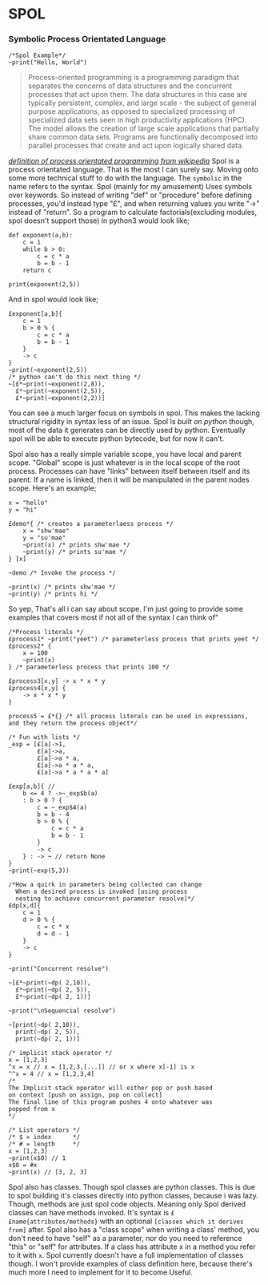 # SPOL
### Symbolic Process Orientated Language

```
/*Spol Example*/
~print("Hello, World")
```


>Process-oriented programming is a programming paradigm that separates the concerns of data structures and the concurrent processes that act upon them. The data structures in this case are typically persistent, complex, and large scale - the subject of general purpose applications, as opposed to specialized processing of specialized data sets seen in high productivity applications (HPC). The model allows the creation of large scale applications that partially share common data sets. Programs are functionally decomposed into parallel processes that create and act upon logically shared data.
 
*[definition of process orientated programming from wikipedia](https://en.wikipedia.org/wiki/Process-oriented_programming)*
Spol is a process orientated language. That is the most I can surely say. Moving onto some more technical stuff to do with the language. The `symbolic` in the name refers to the syntax. Spol (mainly for my amusement) Uses symbols over keywords. So instead of writing "def" or "procedure" before defining processes, you'd instead type "£", and when returning values you write "->" instead of "return". So a program to calculate factorials(excluding modules, spol doesn't support those) in python3 would look like;
```python3
def exponent(a,b):
    c = 1
    while b > 0:
        c = c * a
        b = b - 1
    return c

print(exponent(2,5))
```
And in spol would look like;
```spol
£exponent[a,b]{
    c = 1
    b > 0 % {
        c = c * a
        b = b - 1
    }
    -> c
}
~print(~exponent(2,5))
/* python can't do this next thing */
~[£*~print(~exponent(2,8)),
  £*~print(~exponent(2,5)),
  £*~print(~exponent(2,2))]
```
You can see a much larger focus on symbols in spol. This makes the lacking structural rigidity in syntax less of an issue. Spol Is *built on python* though, most of the data it generates can be directly used by python. Eventually spol will be able to execute python bytecode, but for now it can't.

Spol also has a really simple variable scope, you have local and parent scope. "Global" scope is just whatever is in the local scope of the root process. Processes can have "links" between itself between itself and its parent. If a name is linked, then it will be manipulated in the parent nodes scope. Here's an example;

```spol
x = "hello"
y = "hi"

£demo*{ /* creates a parameterlaess process */
    x = "shw'mae"
    y = "su'mae"
    ~print(x) /* prints shw'mae */
    ~print(y) /* prints su'mae */
} [x]

~demo /* Invoke the process */

~print(x) /* prints shw'mae */
~print(y) /* prints hi */

```
So yep, That's all i can say about scope. I'm just going to provide some examples that covers most if not all of the syntax I can think of"

```spol
/*Process literals */
£process1* ~print("yeet") /* parameterless process that prints yeet */
£process2* {
    x = 100
    ~print(x)
} /* parameterless process that prints 100 */

£process3[x,y] -> x * x * y
£process4[x,y] {
    -> x * x * y
}

process5 = £*{} /* all process literals can be used in expressions, and they return the process object*/
```

```spol
/* Fun with lists */
_exp = [£[a]->1,
        £[a]->a,
        £[a]->a * a,
        £[a]->a * a * a,
        £[a]->a * a * a * a]

£exp[a,b]{ // 
    b <= 4 ? ->~_exp$b(a)
    : b > 0 ? {
        c = ~_exp$4(a)
        b = b - 4
        b > 0 % {
            c = c * a
            b = b - 1
        }
        -> c
    } : -> ¬ // return None
}
~print(~exp(5,3))
```

```spol
/*How a quirk in parameters being collected can change
  When a desired process is invoked [using process
  nesting to achieve concurrent parameter resolve]*/
£dp[x,d]{
    c = 1
    d > 0 % {
        c = c * x
        d = d - 1
    }
    -> c
}

~print("Concurrent resolve")

~[£*~print(~dp( 2,10)),
  £*~print(~dp( 2, 5)),
  £*~print(~dp( 2, 1))]

~print("\nSequencial resolve")

~[print(~dp( 2,10)),
  print(~dp( 2, 5)),
  print(~dp( 2, 1))]
```

```spol
/* implicit stack operator */
x = [1,2,3]
^x = x // x = [1,2,3,[...]] // or x where x[-1] is x
^^x = 4 // x = [1,2,3,4]
/*
The Implicit stack operator will either pop or push based
on context [push on assign, pop on collect]
The final line of this program pushes 4 onto whatever was 
popped from x
*/
```

```spol
/* List operators */
/* $ = index      */
/* # = length     */
x = [1,2,3]
~print(x$0) // 1
x$0 = #x
~print(x) // [3, 2, 3]
```

Spol also has classes. Though spol classes are python classes. This is due to spol building it's classes directly into python classes, because i was lazy. Though, methods are just spol code objects. Meaning only Spol derived classes can have methods invoked. It's syntax is `££name{attributes/methods}` with an optional `[classes which it derives from]` after. Spol also has a "class scope" when writing a class' method, you don't need to have "self" as a parameter, nor do you need to reference "this" or "self" for attributes. If a class has attribute x in a method you refer to it with `x`.
Spol currently doesn't have a full implementation of classes though. I won't provide examples of class definition here, because there's much more I need to implement for it to become Useful.